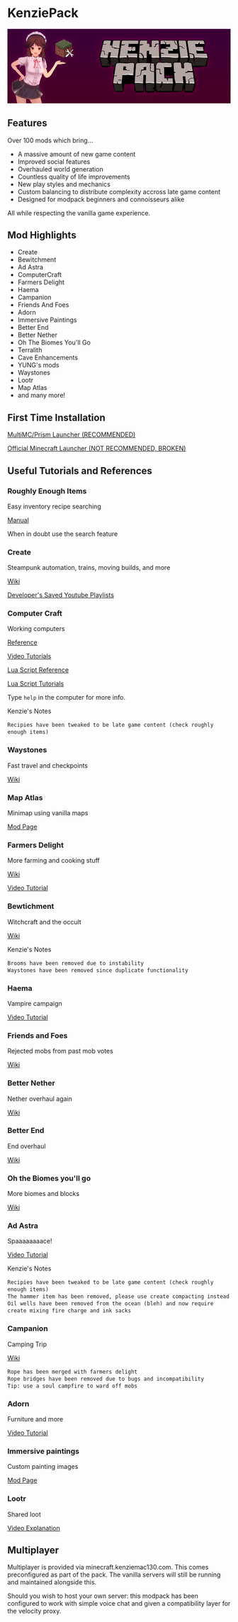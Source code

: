 # KenziePack

![pack header](docs/KenziePack.png)

## Features

Over 100 mods which bring...

* A massive amount of new game content
* Improved social features
* Overhauled world generation
* Countless quality of life improvements
* New play styles and mechanics
* Custom balancing to distribute complexity accross late game content
* Designed for modpack beginners and connoisseurs alike

All while respecting the vanilla game experience.

## Mod Highlights

* Create
* Bewitchment
* Ad Astra
* ComputerCraft
* Farmers Delight
* Haema
* Campanion
* Friends And Foes
* Adorn
* Immersive Paintings
* Better End
* Better Nether
* Oh The Biomes You'll Go
* Terralith
* Cave Enhancements
* YUNG's mods
* Waystones
* Lootr
* Map Atlas
* and many more!

## First Time Installation

[MultiMC/Prism Launcher (RECOMMENDED)](/docs/install/multimc/INSTRUCTIONS.md)

[Official Minecraft Launcher (NOT RECOMMENDED, BROKEN)](/docs/install/vanilla/INSTRUCTIONS.md)

## Useful Tutorials and References

### Roughly Enough Items

Easy inventory recipe searching

[Manual](https://www.craft.do/s/qj8mHyTVd7qkOZ)

When in doubt use the search feature

### Create

Steampunk automation, trains, moving builds, and more

[Wiki](https://create.fandom.com/wiki/Create_Mod_Wiki)

[Developer's Saved Youtube Playlists](https://www.youtube.com/channel/UCrKV2QTuyGcv4E3eSJpBiYA/playlists)

### Computer Craft

Working computers

[Reference](https://tweaked.cc/)

[Video Tutorials](https://youtube.com/playlist?list=PLaiPn4ewcbkHYflo2jl0OuNaHK6Mj-koG)

[Lua Script Reference](https://www.lua.org/manual/5.1/)

[Lua Script Tutorials](http://lua-users.org/wiki/TutorialDirectory)

Type `help` in the computer for more info.

Kenzie's Notes
```
Recipies have been tweaked to be late game content (check roughly enough items)
```

### Waystones

Fast travel and checkpoints

[Wiki](https://blay09.net/mods/waystones/)

### Map Atlas

Minimap using vanilla maps

[Mod Page](https://www.curseforge.com/minecraft/mc-mods/map-atlases)

### Farmers Delight

More farming and cooking stuff

[Wiki](https://github.com/vectorwing/FarmersDelight/wiki/Getting-Started)

[Video Tutorial](https://youtu.be/WbpX5dPtJOM)

### Bewtichment

Witchcraft and the occult

[Wiki](https://bewitchment.fandom.com/wiki/Bewitchment_Wiki)

Kenzie's Notes

```
Brooms have been removed due to instability
Waystones have been removed since duplicate functionality
```

### Haema

Vampire campaign

[Video Tutorial](https://www.youtube.com/watch?v=hi_hykT1oFg)

### Friends and Foes

Rejected mobs from past mob votes

[Wiki](https://github.com/Faboslav/friends-and-foes/wiki/)

### Better Nether

Nether overhaul again

[Wiki](https://github.com/paulevsGitch/BetterNether/wiki)

### Better End

End overhaul

[Wiki](https://github.com/paulevsGitch/BetterEnd/wiki)

### Oh the Biomes you'll go

More biomes and blocks

[Wiki](https://oh-the-biomes-youll-go.fandom.com/wiki/Oh_The_Biomes_You%27ll_Go_Wiki)

### Ad Astra

Spaaaaaaaace!

[Video Tutorial](https://www.youtube.com/watch?v=JDHe8vDiMYo)

Kenzie's Notes
```
Recipies have been tweaked to be late game content (check roughly enough items)
The hammer item has been removed, please use create compacting instead
Oil wells have been removed from the ocean (bleh) and now require create mixing fire charge and ink sacks
```

### Campanion

Camping Trip

[Wiki](https://github.com/TerraformersMC/Campanion/wiki)

```
Rope has been merged with farmers delight
Rope bridges have been removed due to bugs and incompatibility
Tip: use a soul campfire to ward off mobs
```

### Adorn

Furniture and more

[Video Tutorial](https://youtu.be/h4ULfBlt_IQ)

### Immersive paintings

Custom painting images

[Mod Page](https://www.curseforge.com/minecraft/mc-mods/immersive-paintings)

### Lootr

Shared loot

[Video Explanation](https://www.youtube.com/watch?v=hxSQWAaD8rk)

## Multiplayer

Multiplayer is provided via minecraft.kenziemac130.com. This comes preconfigured as part of the pack. The vanilla servers will still be running and maintained alongside this.

Should you wish to host your own server: this modpack has been configured to work with simple voice chat and given a compatibility layer for the velocity proxy.
